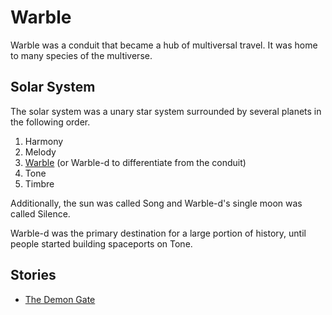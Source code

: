 # Warble

<meta property="og:description" content="Warble was a conduit that became a hub of multiversal travel. It was home to many species of the multiverse.">

Warble was a conduit that became a hub of multiversal travel. It was home to many species of the multiverse.

## Solar System

The solar system was a unary star system surrounded by several planets in the following order.

1. Harmony
2. Melody
3. [Warble](warble-d/introduction.md) (or Warble-d to differentiate from the conduit)
4. Tone
5. Timbre

Additionally, the sun was called Song and Warble-d's single moon was called Silence.

Warble-d was the primary destination for a large portion of history, until people started building spaceports on Tone.

## Stories

- [The Demon Gate](../../../stories/demon-gate.md)